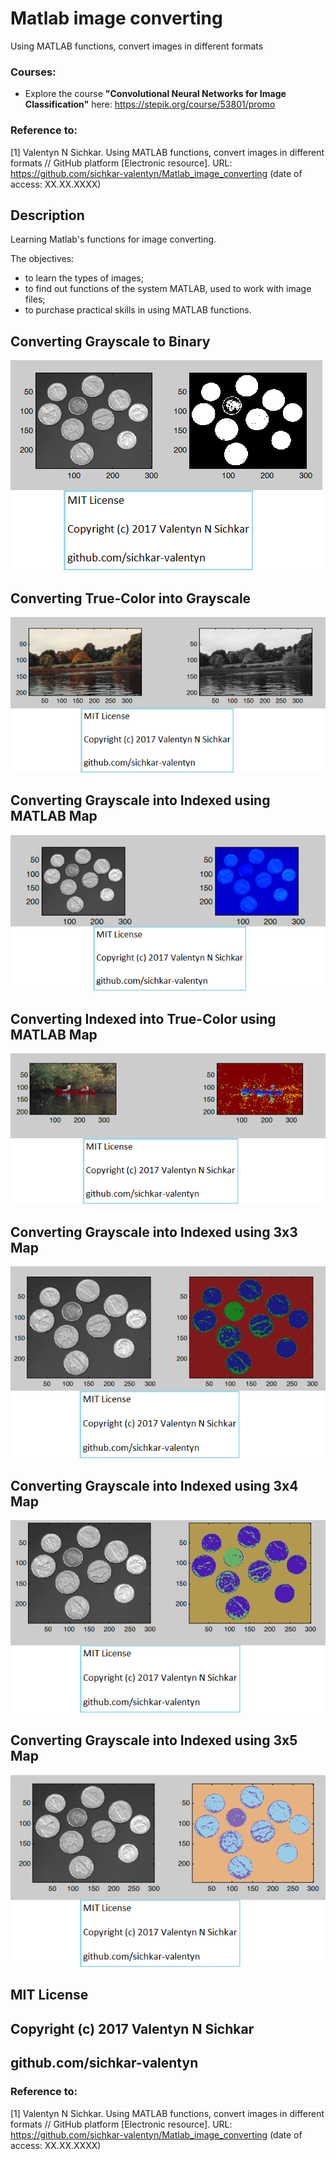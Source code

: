 # Matlab image converting
Using MATLAB functions, convert images in different formats

### Courses:
* Explore the course **"Convolutional Neural Networks for Image Classification"** here: https://stepik.org/course/53801/promo

### Reference to:
[1] Valentyn N Sichkar. Using MATLAB functions, convert images in different formats // GitHub platform [Electronic resource]. URL: https://github.com/sichkar-valentyn/Matlab_image_converting (date of access: XX.XX.XXXX)

## Description

Learning Matlab's functions for image converting.
<p>The objectives:</p>
<ul>
<li>to learn the types of images;</li>
<li>to find out functions of the system MATLAB, used to work with image files;</li>
<li>to purchase practical skills in using MATLAB functions.</li>
</ul>

## Converting Grayscale to Binary
![Results](images/Grayscale_to_Binary.png)

## Converting True-Color into Grayscale
![Results](images/RGB_to_Grayscale.png)

## Converting Grayscale into Indexed using MATLAB Map
![Results](images/Grayscale_to_Indexed.png)

## Converting Indexed into True-Color using MATLAB Map
![Results](images/Indexed_to_RGB.png)

## Converting Grayscale into Indexed using 3x3 Map
![Results](images/Grayscale_to_Indexed_by_3x3_map.png)

## Converting Grayscale into Indexed using 3x4 Map
![Results](images/Grayscale_to_Indexed_by_3x4_map.png)

## Converting Grayscale into Indexed using 3x5 Map
![Results](images/Grayscale_to_Indexed_by_3x5_map.png)

## MIT License
## Copyright (c) 2017 Valentyn N Sichkar
## github.com/sichkar-valentyn
### Reference to:
[1] Valentyn N Sichkar. Using MATLAB functions, convert images in different formats // GitHub platform [Electronic resource]. URL: https://github.com/sichkar-valentyn/Matlab_image_converting (date of access: XX.XX.XXXX)
